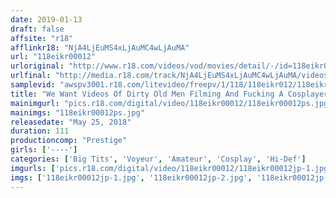 ```yaml
---
date: 2019-01-13
draft: false
affsite: "r18"
afflinkr18: "NjA4LjEuMS4xLjAuMC4wLjAuMA"
url: "118eikr00012"
urloriginal: "http://www.r18.com/videos/vod/movies/detail/-/id=118eikr00012"
urlfinal: "http://media.r18.com/track/NjA4LjEuMS4xLjAuMC4wLjAuMA/videos/vod/movies/detail/-/id=118eikr00012"
samplevid: "awspv3001.r18.com/litevideo/freepv/1/118/118eikr012/118eikr012_dmb_w.mp4"
title: "We Want Videos Of Dirty Old Men Filming And Fucking A Cosplayer! COSMETABO"
mainimgurl: "pics.r18.com/digital/video/118eikr00012/118eikr00012ps.jpg"
mainimgs: "118eikr00012ps.jpg"
releasedate: "May 25, 2018"
duration: 111
productioncomp: "Prestige"
girls: ['----']
categories: ['Big Tits', 'Voyeur', 'Amateur', 'Cosplay', 'Hi-Def']
imgurls: ['pics.r18.com/digital/video/118eikr00012/118eikr00012jp-1.jpg', 'pics.r18.com/digital/video/118eikr00012/118eikr00012jp-2.jpg', 'pics.r18.com/digital/video/118eikr00012/118eikr00012jp-3.jpg', 'pics.r18.com/digital/video/118eikr00012/118eikr00012jp-4.jpg', 'pics.r18.com/digital/video/118eikr00012/118eikr00012jp-5.jpg', 'pics.r18.com/digital/video/118eikr00012/118eikr00012jp-6.jpg', 'pics.r18.com/digital/video/118eikr00012/118eikr00012jp-7.jpg', 'pics.r18.com/digital/video/118eikr00012/118eikr00012jp-8.jpg', 'pics.r18.com/digital/video/118eikr00012/118eikr00012jp-9.jpg', 'pics.r18.com/digital/video/118eikr00012/118eikr00012jp-10.jpg', 'pics.r18.com/digital/video/118eikr00012/118eikr00012jp-11.jpg', 'pics.r18.com/digital/video/118eikr00012/118eikr00012jp-12.jpg', 'pics.r18.com/digital/video/118eikr00012/118eikr00012jp-13.jpg', 'pics.r18.com/digital/video/118eikr00012/118eikr00012jp-14.jpg', 'pics.r18.com/digital/video/118eikr00012/118eikr00012jp-15.jpg', 'pics.r18.com/digital/video/118eikr00012/118eikr00012jp-16.jpg', 'pics.r18.com/digital/video/118eikr00012/118eikr00012jp-17.jpg', 'pics.r18.com/digital/video/118eikr00012/118eikr00012jp-18.jpg', 'pics.r18.com/digital/video/118eikr00012/118eikr00012jp-19.jpg', 'pics.r18.com/digital/video/118eikr00012/118eikr00012jp-20.jpg']
imgs: ['118eikr00012jp-1.jpg', '118eikr00012jp-2.jpg', '118eikr00012jp-3.jpg', '118eikr00012jp-4.jpg', '118eikr00012jp-5.jpg', '118eikr00012jp-6.jpg', '118eikr00012jp-7.jpg', '118eikr00012jp-8.jpg', '118eikr00012jp-9.jpg', '118eikr00012jp-10.jpg', '118eikr00012jp-11.jpg', '118eikr00012jp-12.jpg', '118eikr00012jp-13.jpg', '118eikr00012jp-14.jpg', '118eikr00012jp-15.jpg', '118eikr00012jp-16.jpg', '118eikr00012jp-17.jpg', '118eikr00012jp-18.jpg', '118eikr00012jp-19.jpg', '118eikr00012jp-20.jpg']
---
```

